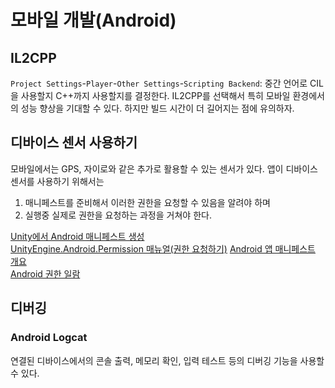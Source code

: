 # 모바일 개발(Android)

## IL2CPP

`Project Settings`-`Player`-`Other Settings`-`Scripting Backend`: 중간 언어로 CIL을 사용할지 C++까지 사용할지를 결정한다. IL2CPP를 선택해서 특히 모바일 환경에서의 성능 향상을 기대할 수 있다. 하지만 빌드 시간이 더 길어지는 점에 유의하자.

## 디바이스 센서 사용하기

모바일에서는 GPS, 자이로와 같은 추가로 활용할 수 있는 센서가 있다. 앱이 디바이스 센서를 사용하기 위해서는  

1. 매니페스트를 준비해서 이러한 권한을 요청할 수 있음을 알려야 하며
1. 실행중 실제로 권한을 요청하는 과정을 거쳐야 한다.

[Unity에서 Android 매니페스트 생성](https://docs.unity3d.com/kr/2021.2/Manual/overriding-android-manifest.html)  
[UnityEngine.Android.Permission 매뉴얼(권한 요청하기)](https://docs.unity3d.com/2021.3/Documentation/Manual/android-permissions-in-unity.html)
[Android 앱 매니페스트 개요](https://developer.android.com/guide/topics/manifest/manifest-intro?hl=ko)  
[Android 권한 일람](https://developer.android.com/reference/android/Manifest.permission)

## 디버깅

### Android Logcat

연결된 디바이스에서의 콘솔 출력, 메모리 확인, 입력 테스트 등의 디버깅 기능을 사용할 수 있다.

